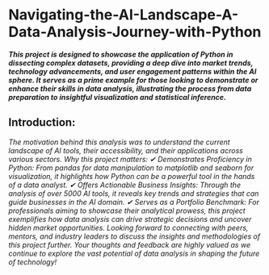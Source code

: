 # Navigating-the-AI-Landscape-A-Data-Analysis-Journey-with-Python
___This project is designed to showcase the application of Python in dissecting complex datasets, providing a deep dive into market trends, technology advancements, and user engagement patterns within the AI sphere. It serves as a prime example for those looking to demonstrate or enhance their skills in data analysis, illustrating the process from data preparation to insightful visualization and statistical inference.___

## Introduction:
*The motivation behind this analysis was to understand the current landscape of AI tools, their accessibility, and their applications across various sectors.
Why this project matters:
✔ Demonstrates Proficiency in Python: From pandas for data manipulation to matplotlib and seaborn for visualization, it highlights how Python can be a powerful tool in the hands of a data analyst.
✔ Offers Actionable Business Insights: Through the analysis of over 5000 AI tools, it reveals key trends and strategies that can guide businesses in the AI domain.
✔ Serves as a Portfolio Benchmark: For professionals aiming to showcase their analytical prowess, this project exemplifies how data analysis can drive strategic decisions and uncover hidden market opportunities.
Looking forward to connecting with peers, mentors, and industry leaders to discuss the insights and methodologies of this project further. Your thoughts and feedback are highly valued as we continue to explore the vast potential of data analysis in shaping the future of technology!*



